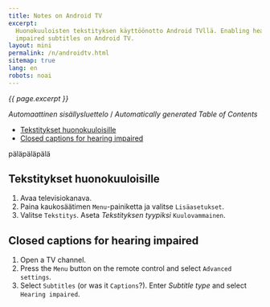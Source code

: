 ```yaml
---
title: Notes on Android TV
excerpt:
  Huonokuuloisten tekstityksen käyttöönotto Android TVllä. Enabling hearing
  impaired subtitles on Android TV.
layout: mini
permalink: /n/androidtv.html
sitemap: true
lang: en
robots: noai
---
```


_{{ page.excerpt }}_

<!-- editorconfig-checker-disable -->
<!-- prettier-ignore-start -->

<!-- START doctoc generated TOC please keep comment here to allow auto update -->
<!-- DON'T EDIT THIS SECTION, INSTEAD RE-RUN doctoc TO UPDATE -->
<em lang="fi">Automaattinen sisällysluettelo</em> / <em lang="en">Automatically generated Table of Contents</em>

- [Tekstitykset huonokuuloisille](#tekstitykset-huonokuuloisille)
- [Closed captions for hearing impaired](#closed-captions-for-hearing-impaired)

<!-- END doctoc generated TOC please keep comment here to allow auto update -->

<!-- prettier-ignore-end -->
<!-- editorconfig-checker-enable -->

<div lang="fi">päläpäläpälä

## Tekstitykset huonokuuloisille

1. Avaa televisiokanava.
1. Paina kaukosäätimen `Menu`-painiketta ja valitse `Lisäasetukset`.
1. Valitse `Tekstitys`. Aseta _Tekstityksen tyypiksi_ `Kuulovammainen`.

</div>

<div lang="en">

## Closed captions for hearing impaired

1. Open a TV channel.
1. Press the `Menu` button on the remote control and select `Advanced settings`.
1. Select `Subtitles` (or was it `Captions`?). Enter _Subtitle type_ and select
   `Hearing impaired`.

</div>
